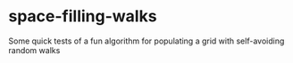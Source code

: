 # space-filling-walks
Some quick tests of a fun algorithm for populating a grid with self-avoiding random walks
